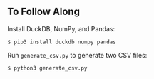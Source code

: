 ## To Follow Along

Install DuckDB, NumPy, and Pandas:

```
$ pip3 install duckdb numpy pandas
```

Run `generate_csv.py` to generate two CSV files:

```
$ python3 generate_csv.py
```
